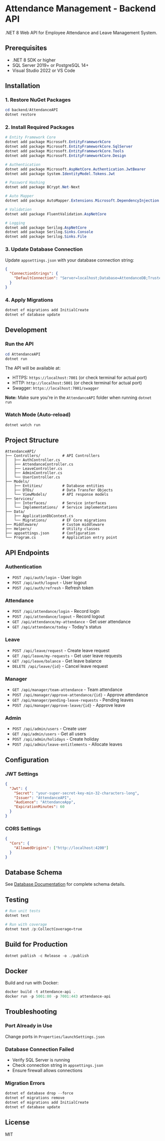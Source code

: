 # Attendance Management - Backend API

.NET 8 Web API for Employee Attendance and Leave Management System.

## Prerequisites

- .NET 8 SDK or higher
- SQL Server 2019+ or PostgreSQL 14+
- Visual Studio 2022 or VS Code

## Installation

### 1. Restore NuGet Packages

```powershell
cd backend/AttendanceAPI
dotnet restore
```

### 2. Install Required Packages

```powershell
# Entity Framework Core
dotnet add package Microsoft.EntityFrameworkCore
dotnet add package Microsoft.EntityFrameworkCore.SqlServer
dotnet add package Microsoft.EntityFrameworkCore.Tools
dotnet add package Microsoft.EntityFrameworkCore.Design

# Authentication
dotnet add package Microsoft.AspNetCore.Authentication.JwtBearer
dotnet add package System.IdentityModel.Tokens.Jwt

# Password Hashing
dotnet add package BCrypt.Net-Next

# Auto Mapper
dotnet add package AutoMapper.Extensions.Microsoft.DependencyInjection

# Validation
dotnet add package FluentValidation.AspNetCore

# Logging
dotnet add package Serilog.AspNetCore
dotnet add package Serilog.Sinks.Console
dotnet add package Serilog.Sinks.File
```

### 3. Update Database Connection

Update `appsettings.json` with your database connection string:

```json
{
  "ConnectionStrings": {
    "DefaultConnection": "Server=localhost;Database=AttendanceDB;Trusted_Connection=True;TrustServerCertificate=True"
  }
}
```

### 4. Apply Migrations

```powershell
dotnet ef migrations add InitialCreate
dotnet ef database update
```

## Development

### Run the API

```powershell
cd AttendanceAPI
dotnet run
```

The API will be available at:
- HTTPS: `https://localhost:7001` (or check terminal for actual port)
- HTTP: `http://localhost:5001` (or check terminal for actual port)
- Swagger: `https://localhost:7001/swagger`

**Note:** Make sure you're in the `AttendanceAPI` folder when running `dotnet run`

### Watch Mode (Auto-reload)

```powershell
dotnet watch run
```

## Project Structure

```
AttendanceAPI/
├── Controllers/          # API Controllers
│   ├── AuthController.cs
│   ├── AttendanceController.cs
│   ├── LeaveController.cs
│   ├── AdminController.cs
│   └── UserController.cs
├── Models/
│   ├── Entities/         # Database entities
│   ├── DTOs/             # Data Transfer Objects
│   └── ViewModels/       # API response models
├── Services/
│   ├── Interfaces/       # Service interfaces
│   └── Implementations/  # Service implementations
├── Data/
│   ├── ApplicationDbContext.cs
│   └── Migrations/       # EF Core migrations
├── Middleware/           # Custom middleware
├── Helpers/              # Utility classes
├── appsettings.json      # Configuration
└── Program.cs            # Application entry point
```

## API Endpoints

### Authentication
- `POST /api/auth/login` - User login
- `POST /api/auth/logout` - User logout
- `POST /api/auth/refresh` - Refresh token

### Attendance
- `POST /api/attendance/login` - Record login
- `POST /api/attendance/logout` - Record logout
- `GET /api/attendance/my-attendance` - Get user attendance
- `GET /api/attendance/today` - Today's status

### Leave
- `POST /api/leave/request` - Create leave request
- `GET /api/leave/my-requests` - Get user leave requests
- `GET /api/leave/balance` - Get leave balance
- `DELETE /api/leave/{id}` - Cancel leave request

### Manager
- `GET /api/manager/team-attendance` - Team attendance
- `POST /api/manager/approve-attendance/{id}` - Approve attendance
- `GET /api/manager/pending-leave-requests` - Pending leaves
- `POST /api/manager/approve-leave/{id}` - Approve leave

### Admin
- `POST /api/admin/users` - Create user
- `GET /api/admin/users` - Get all users
- `POST /api/admin/holidays` - Create holiday
- `POST /api/admin/leave-entitlements` - Allocate leaves

## Configuration

### JWT Settings

```json
{
  "Jwt": {
    "Secret": "your-super-secret-key-min-32-characters-long",
    "Issuer": "AttendanceAPI",
    "Audience": "AttendanceApp",
    "ExpirationMinutes": 60
  }
}
```

### CORS Settings

```json
{
  "Cors": {
    "AllowedOrigins": ["http://localhost:4200"]
  }
}
```

## Database Schema

See [Database Documentation](../../docs/DATABASE.md) for complete schema details.

## Testing

```powershell
# Run unit tests
dotnet test

# Run with coverage
dotnet test /p:CollectCoverage=true
```

## Build for Production

```powershell
dotnet publish -c Release -o ./publish
```

## Docker

Build and run with Docker:

```powershell
docker build -t attendance-api .
docker run -p 5001:80 -p 7001:443 attendance-api
```

## Troubleshooting

### Port Already in Use
Change ports in `Properties/launchSettings.json`

### Database Connection Failed
- Verify SQL Server is running
- Check connection string in `appsettings.json`
- Ensure firewall allows connections

### Migration Errors
```powershell
dotnet ef database drop --force
dotnet ef migrations remove
dotnet ef migrations add InitialCreate
dotnet ef database update
```

## License

MIT
